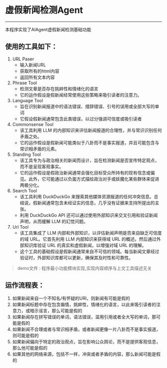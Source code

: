 # 虚假新闻检测Agent
***
本程序实现了AIAgent虚假新闻检测基础功能

## 使用的工具如下：

1. URL Paser
   - 输入新闻URL
   - 获取所有的html内容
   - 返回所有文本内容
2. Phrase Tool
   - 检测文章是否存在挑衅性和情绪化的语言
   - 它的运作假设是假新闻经常使用这些策略来吸引读者的注意力。
3. Language Tool
   - 旨在识别新闻报道中的语法错误、措辞错误、引号的误用或全部大写的单词
   - 它假设假新闻通常包含此类错误，以过分强调可信度或吸引读者
4. Commonsense Tool
   - 该工具利用 LLM 的内部知识来评估新闻报道的合理性，并与常识识别任何矛盾之处。
   - 它的运作假设是假新闻可能类似于八卦而不是事实报道，并且可能包含与常识相矛盾的元素。
5. Standing Tool
    - 该工具专为与政治相关的新闻而设计，旨在检测新闻是否宣传特定观点，而不是呈现客观事实。
    - 它的运作假设是假政治新闻通常会强化目标受众所持有的现有信念或偏见。此外，它可能通过以负面方式描绘政治对手或妖魔化某些群体来促进两极分化。
6. Search Tool
   - 该工具利用 DuckDuckGo 来搜索其他媒体资源报道的任何冲突信息。总结说，假新闻通常包含未经证实的信息，几乎没有证据来支持所提出的主张。
   - 利用 DuckDuckGo API 还可以通过使用外部知识来交叉引用和验证新闻声明，从而缓解 LLM 的幻觉问题。
7. Url Tool
   - 该工具集成了 LLM 内部和外部知识，以评估新闻声明是否来自缺乏可信度的域 URL。它首先利用 LLM 内部知识来获得域 URL 的概述。然后通过外部知识库验证 URL 的真实和虚假新闻，以增强对域 URL 的理解。
   - 这个工具的基础假设是假新闻通常来自不可信的领域。每当新闻文章经过验证时，外部知识库都可以更新，确保其及时性和可靠性。
>demo文件 :  程序最小功能模块实现,实现内容顺序与上文工具描述无关

## 运作流程表：
1. 如果新闻来自一个不知名/有怀疑的URl，则新闻有可能是假的
2. 如果新闻标题中存在包含煽情，挑衅性，情绪化的语言，以此来吸引读者的注意力，或暗示谣言，那么可能是假的
3. 如果新闻存在拼写错误的单词，语法错误，滥用引用或者全大写的单词，那可能是假的
4. 如果新闻不合理或者与常识相矛盾，或者新闻更像一片八卦而不是事实报道，则可能是假的
5. 如果新闻偏向于特定的政治观点，旨在影响公众舆论，而不是提供客观信息，那么他可能是假的
6. 如果其他的网络来源，包括不一样，冲突或者矛盾的内容，那么新闻可能是假的





